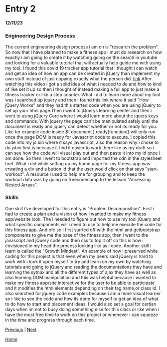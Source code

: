 # Entry 2
##### 12/11/23

### Engineering Design Process
The current engineering design process i am on is "research the problem". So now that i have planned to make a fitness app i must do research on how exactly i am going to create it by watching going on the search in youtube and looking for a valuable tutorial that will actually help guide me with using my tool.
I found this covid 19 tracker app tutorial that i thought i can watch and get an idea of how an app can be created in jQuery than implement my own stuff instead of just copying exactly what the person did.
[link](https://www.youtube.com/watch?v=Nv33sHscfLk)
After watching this video i got a solid idea of what i needed to do and how to kind of like set it up so then i thought of instead making a full app to just make a fitness tracker or like a step counter.
What i did to learn more about my tool was i searched up jquery and then i found this link where it said "How jQuery Works" and they had this started code when you are using jQuery to set up your html page.Then i went to jQuerys learning center and then i went to using jQuery Core where i would learn more about the jquery keys and commands. With jquery the page can't be manipulated safely until the document is ready and jquery can detect whether or not its ready for you. Like for example code inside $( document ).ready(function() will only run once the page DOM is ready for Javascript code to execute. I copied this code into my js bin where it says javascript, also the reason why i chose to do jsbin first is because it find it easier to work there like as my draft so i can see how the code will visual play out and then paste it into my id once i am done. So then i went to bootstrap and imported the cdn in the stylesheet href. What i did while setting up my home page for my fitness app was crwating a div and a button id that the user would click on that says "start-workout". A resource i used to help me for grouping and to keep the workout data was by going on freecodecamp to the lesson "Accessing Nested Arrays".

### Skills
One skill i've developed for this entry is "Problem Decomposition". First i had to create a plan and a vision of how i wanted to make my fitness app/website look. The i needed to figure out how to use my tool jQuery and what specific components will i need to use to help me execute the code for this fitness app. And ofc so i first started off with the html and getbootstrap components to give me the base of the fitness app, then i went to the javascript and jQuery code and then css to top it off so this is how i envisioned in my head the process looking like as i code.
Another skill i learn is called the "Growth Mindest". An example of how i preserved while coding for this project is that even when my peers said jQuery is hard to work with i took it upon myself to try and learn on my own by watching tutorials and going to jQuery and reading the documentations they have and learning the sytnax and all the different types of ajax they have as well as also learning DOM manipulation and this was helpful because i wanted to make my fitness app/site interactive for the user to be able to participate and it modifies the html elements depending on their tag name,or class id. I also searched for jquery code examples because i am a more visual learner so i like to see the code and how its done for myself to get an idea of what to do how to start and placement ideas. I would also set a goal for certian days when im not to busy doing something else for this class or like when i have the most free time to work on this project or whenever i can squeeze in the time and progress through each time. 





[Previous](entry01.md) | [Next](entry03.md)

[Home](../README.md)
